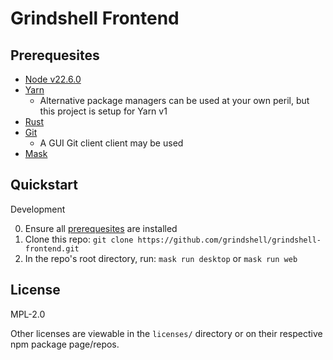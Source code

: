 # Grindshell Frontend

## Prerequesites

* [Node v22.6.0](https://nodejs.org/)
* [Yarn](https://yarnpkg.com/)
    * Alternative package managers can be used at your own peril, but this project is setup for Yarn v1
* [Rust](https://www.rust-lang.org/)
* [Git](https://git-scm.com/)
    * A GUI Git client client may be used
* [Mask](https://github.com/jacobdeichert/mask)

## Quickstart

Development

0. Ensure all [prerequesites](#prerequesites) are installed
1. Clone this repo: `git clone https://github.com/grindshell/grindshell-frontend.git`
2. In the repo's root directory, run: `mask run desktop` or `mask run web`

## License

MPL-2.0

Other licenses are viewable in the `licenses/` directory or on their respective
npm package page/repos.
